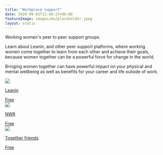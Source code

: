 ```yaml
---
title: "Workplace support"
date: 2020-09-01T12:49:27+06:00
featureImage: images/ma/placeholder.jpeg
layout: static
---
```


Working women's peer to peer support groups.

Learn about Leanin, and other peer support platforms, where working women come together to learn from each other and achieve their goals, because women together can be a powerful force for change in the world.

Bringing women together can have powerful impact on your physical and mental wellbeing as well as benefits for your career and life outside of work.

<a class="ma-link" href="https://leanin.org/about"><div class="ma-card ma-card-Community"><div class="ma-icon"><img src ="/images/icon-check.png"/></div><div class="ma-name"><p>Leanin</p></div><div class="ma-paid-text"><span>Free</span></div></div></a><a class="ma-link" href="https://nwr.org.uk/"><div class="ma-card ma-card-Community"><div class="ma-icon"><img src ="/images/icon-check.png"/></div><div class="ma-name"><p>NWR</p></div><div class="ma-paid-text"><span>Free</span></div></div></a><a class="ma-link" href="https://www.togetherfriends.com/"><div class="ma-card ma-card-Community"><div class="ma-icon"><img src ="/images/icon-check.png"/></div><div class="ma-name"><p>Together friends</p></div><div class="ma-paid-text"><span>Free</span></div></div></a>  

<br/><br/>






